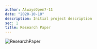 ```yaml
---
author: AlwaysOpen7-11
date: "2020-10-10"
description: Initial project description
sec: 1
title: Research Paper
---
```

![ResearchPaper](post/images_files/ResearchPaper.JPG)